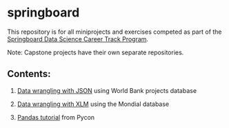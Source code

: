 # springboard

This repository is for all miniprojects and exercises competed as part of the [Springboard Data Science Career Track Program](https://www.springboard.com/workshops/data-science-career-track/).

Note: Capstone projects have their own separate repositories.

## Contents:

1.  [Data wrangling with JSON](https://github.com/rlrognstad/springboard/tree/master/DataWranglingJSON) using World Bank projects database

2.  [Data wrangling with XLM](https://github.com/rlrognstad/springboard/tree/master/data_wrangling_xml) using the Mondial database

3.  [Pandas tutorial](https://github.com/rlrognstad/springboard/tree/master/pycon_pandas_tutorial) from Pycon
